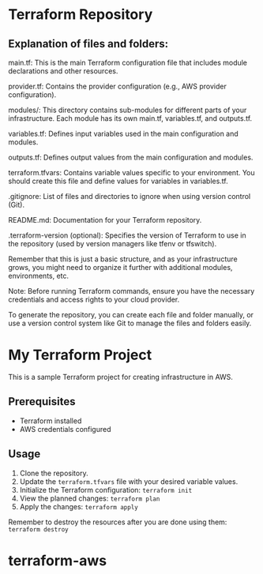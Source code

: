 # Terraform Repository

## Explanation of files and folders:

main.tf: This is the main Terraform configuration file that includes module declarations and other resources.

provider.tf: Contains the provider configuration (e.g., AWS provider configuration).

modules/: This directory contains sub-modules for different parts of your infrastructure. Each module has its own main.tf, variables.tf, and outputs.tf.

variables.tf: Defines input variables used in the main configuration and modules.

outputs.tf: Defines output values from the main configuration and modules.

terraform.tfvars: Contains variable values specific to your environment. You should create this file and define values for variables in variables.tf.

.gitignore: List of files and directories to ignore when using version control (Git).

README.md: Documentation for your Terraform repository.

.terraform-version (optional): Specifies the version of Terraform to use in the repository (used by version managers like tfenv or tfswitch).

Remember that this is just a basic structure, and as your infrastructure grows, you might need to organize it further with additional modules, environments, etc.

Note: Before running Terraform commands, ensure you have the necessary credentials and access rights to your cloud provider.

To generate the repository, you can create each file and folder manually, or use a version control system like Git to manage the files and folders easily.



# My Terraform Project

This is a sample Terraform project for creating infrastructure in AWS.

## Prerequisites

- Terraform installed
- AWS credentials configured

## Usage

1. Clone the repository.
2. Update the `terraform.tfvars` file with your desired variable values.
3. Initialize the Terraform configuration: `terraform init`
4. View the planned changes: `terraform plan`
5. Apply the changes: `terraform apply`

Remember to destroy the resources after you are done using them: `terraform destroy`
# terraform-aws
